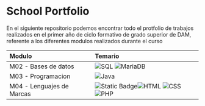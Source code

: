 # School Portfolio

En el siguiente repositorio podemos encontrar todo el protfolio de trabajos realizados en el primer año de ciclo formativo de grado superior de DAM, 
referente a los diferentes modulos realizados durante el curso

| Modulo                  | Temario        |
|:------------------------|:---------------|
|M02 - Bases de datos     |![SQL](https://img.shields.io/badge/MySQL-00000F?style=for-the-badge&logo=mysql&logoColor=white) ![MariaDB](https://img.shields.io/badge/MariaDB-003545?style=for-the-badge&logo=mariadb&logoColor=white)|
|M03 - Programacion       |![Java](https://img.shields.io/badge/Java-ED8B00?style=for-the-badge&logo=openjdk&logoColor=white)|
|M04 - Lenguajes de Marcas|![Static Badge](https://img.shields.io/badge/XML-%23DF8C7E)![HTML](https://img.shields.io/badge/HTML-239120?style=for-the-badge&logo=html5&logoColor=white) ![CSS](https://img.shields.io/badge/CSS-239120?&style=for-the-badge&logo=css3&logoColor=white) ![PHP](https://img.shields.io/badge/PHP-777BB4?style=for-the-badge&logo=php&logoColor=white)|









